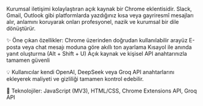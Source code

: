 Kurumsal iletişimi kolaylaştıran açık kaynak bir Chrome eklentisidir.
Slack, Gmail, Outlook gibi platformlarda yazdığınız kısa veya gayriresmî mesajları alır,
anlamını koruyarak onları profesyonel, nazik ve kurumsal bir dile dönüştürür.

✨ Öne çıkan özellikler:
Chrome üzerinden doğrudan kullanılabilir arayüz
E-posta veya chat mesajı moduna göre akıllı ton ayarlama
Kısayol ile anında yanıt oluşturma (Alt + Shift + U)
Açık kaynak ve kişisel API anahtarınızla tamamen güvenli

💡 Kullanıcılar kendi OpenAI, DeepSeek veya Groq API anahtarlarını ekleyerek
maliyeti ve gizliliği tamamen kontrol edebilir.

🧩 Teknolojiler:
JavaScript (MV3), HTML/CSS, Chrome Extensions API, Groq API
